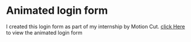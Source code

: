 # Animated login form

I created this login form as part of my internship by Motion Cut.
[click Here](https://www.openai.com) to view the animated login form

